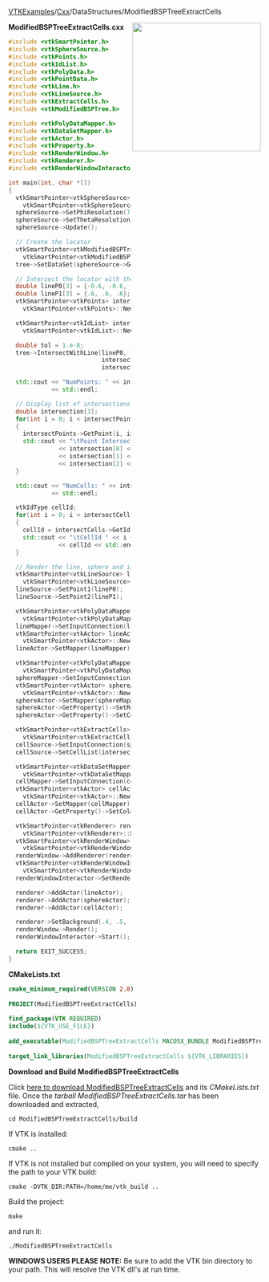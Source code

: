 [VTKExamples](/home/)/[Cxx](/Cxx)/DataStructures/ModifiedBSPTreeExtractCells

<img align="right" src="https://github.com/lorensen/VTKExamples/blob/gh-pages/Testing/Baseline/DataStructures/TestModifiedBSPTreeExtractCells.png?raw=true" width="256" />

**ModifiedBSPTreeExtractCells.cxx**
```c++
#include <vtkSmartPointer.h>
#include <vtkSphereSource.h>
#include <vtkPoints.h>
#include <vtkIdList.h>
#include <vtkPolyData.h>
#include <vtkPointData.h>
#include <vtkLine.h>
#include <vtkLineSource.h>
#include <vtkExtractCells.h>
#include <vtkModifiedBSPTree.h>

#include <vtkPolyDataMapper.h>
#include <vtkDataSetMapper.h>
#include <vtkActor.h>
#include <vtkProperty.h>
#include <vtkRenderWindow.h>
#include <vtkRenderer.h>
#include <vtkRenderWindowInteractor.h>

int main(int, char *[])
{
  vtkSmartPointer<vtkSphereSource> sphereSource =
    vtkSmartPointer<vtkSphereSource>::New();
  sphereSource->SetPhiResolution(7);
  sphereSource->SetThetaResolution(15);
  sphereSource->Update();

  // Create the locator
  vtkSmartPointer<vtkModifiedBSPTree> tree =
    vtkSmartPointer<vtkModifiedBSPTree>::New();
  tree->SetDataSet(sphereSource->GetOutput());

  // Intersect the locator with the line
  double lineP0[3] = {-0.6, -0.6, -0.6};
  double lineP1[3] = {.6, .6, .6};
  vtkSmartPointer<vtkPoints> intersectPoints =
    vtkSmartPointer<vtkPoints>::New();

  vtkSmartPointer<vtkIdList> intersectCells =
    vtkSmartPointer<vtkIdList>::New();

  double tol = 1.e-8;
  tree->IntersectWithLine(lineP0, lineP1, tol,
                          intersectPoints,
                          intersectCells);

  std::cout << "NumPoints: " << intersectPoints->GetNumberOfPoints()
            << std::endl;

  // Display list of intersections
  double intersection[3];
  for(int i = 0; i < intersectPoints->GetNumberOfPoints(); i++ )
  {
    intersectPoints->GetPoint(i, intersection);
    std::cout << "\tPoint Intersection " << i << ": "
              << intersection[0] << ", "
              << intersection[1] << ", "
              << intersection[2] << std::endl;
  }

  std::cout << "NumCells: " << intersectCells->GetNumberOfIds()
            << std::endl;

  vtkIdType cellId;
  for(int i = 0; i < intersectCells->GetNumberOfIds(); i++ )
  {
    cellId = intersectCells->GetId(i);
    std::cout << "\tCellId " << i << ": "
              << cellId << std::endl;
  }

  // Render the line, sphere and intersected cells
  vtkSmartPointer<vtkLineSource> lineSource =
    vtkSmartPointer<vtkLineSource>::New();
  lineSource->SetPoint1(lineP0);
  lineSource->SetPoint2(lineP1);

  vtkSmartPointer<vtkPolyDataMapper> lineMapper =
    vtkSmartPointer<vtkPolyDataMapper>::New();
  lineMapper->SetInputConnection(lineSource->GetOutputPort());
  vtkSmartPointer<vtkActor> lineActor =
    vtkSmartPointer<vtkActor>::New();
  lineActor->SetMapper(lineMapper);

  vtkSmartPointer<vtkPolyDataMapper> sphereMapper =
    vtkSmartPointer<vtkPolyDataMapper>::New();
  sphereMapper->SetInputConnection(sphereSource->GetOutputPort());
  vtkSmartPointer<vtkActor> sphereActor =
    vtkSmartPointer<vtkActor>::New();
  sphereActor->SetMapper(sphereMapper);
  sphereActor->GetProperty()->SetRepresentationToWireframe();
  sphereActor->GetProperty()->SetColor(0.89,0.81,0.34);

  vtkSmartPointer<vtkExtractCells> cellSource =
    vtkSmartPointer<vtkExtractCells>::New();
  cellSource->SetInputConnection(sphereSource->GetOutputPort());
  cellSource->SetCellList(intersectCells);

  vtkSmartPointer<vtkDataSetMapper> cellMapper =
    vtkSmartPointer<vtkDataSetMapper>::New();
  cellMapper->SetInputConnection(cellSource->GetOutputPort());
  vtkSmartPointer<vtkActor> cellActor =
    vtkSmartPointer<vtkActor>::New();
  cellActor->SetMapper(cellMapper);
  cellActor->GetProperty()->SetColor(1.0, 0.3882, 0.2784);

  vtkSmartPointer<vtkRenderer> renderer =
    vtkSmartPointer<vtkRenderer>::New();
  vtkSmartPointer<vtkRenderWindow> renderWindow =
    vtkSmartPointer<vtkRenderWindow>::New();
  renderWindow->AddRenderer(renderer);
  vtkSmartPointer<vtkRenderWindowInteractor> renderWindowInteractor =
    vtkSmartPointer<vtkRenderWindowInteractor>::New();
  renderWindowInteractor->SetRenderWindow(renderWindow);

  renderer->AddActor(lineActor);
  renderer->AddActor(sphereActor);
  renderer->AddActor(cellActor);

  renderer->SetBackground(.4, .5, .6);
  renderWindow->Render();
  renderWindowInteractor->Start();

  return EXIT_SUCCESS;
}
```
**CMakeLists.txt**
```cmake
cmake_minimum_required(VERSION 2.8)
 
PROJECT(ModifiedBSPTreeExtractCells)
 
find_package(VTK REQUIRED)
include(${VTK_USE_FILE})
 
add_executable(ModifiedBSPTreeExtractCells MACOSX_BUNDLE ModifiedBSPTreeExtractCells.cxx)
 
target_link_libraries(ModifiedBSPTreeExtractCells ${VTK_LIBRARIES})
```

**Download and Build ModifiedBSPTreeExtractCells**

Click [here to download ModifiedBSPTreeExtractCells](https://github.com/lorensen/VTKWikiExamplesTarballs/raw/master/ModifiedBSPTreeExtractCells.tar) and its *CMakeLists.txt* file.
Once the *tarball ModifiedBSPTreeExtractCells.tar* has been downloaded and extracted,
```
cd ModifiedBSPTreeExtractCells/build 
```
If VTK is installed:
```
cmake ..
```
If VTK is not installed but compiled on your system, you will need to specify the path to your VTK build:
```
cmake -DVTK_DIR:PATH=/home/me/vtk_build ..
```
Build the project:
```
make
```
and run it:
```
./ModifiedBSPTreeExtractCells
```
**WINDOWS USERS PLEASE NOTE:** Be sure to add the VTK bin directory to your path. This will resolve the VTK dll's at run time.

